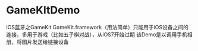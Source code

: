 # GameKItDemo
iOS蓝牙之GameKit
GameKit.framework（用法简单）只能用于iOS设备之间的连接，多用于游戏（比如五子棋对战），从iOS7开始过期
该Demo是以调用手机相册，将图片发送给链接设备
